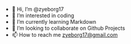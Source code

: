 - 👋 Hi, I’m @zyeborg17
- 👀 I’m interested in coding
- 🌱 I’m currently learning Markdown
- 💞️ I’m looking to collaborate on Github Projects
- 📫 How to reach me zyeborg17@gmail.com

<!---
zyeborg17/zyeborg17 is a ✨ special ✨ repository because its `README.md` (this file) appears on your GitHub profile.
You can click the Preview link to take a look at your changes.
--->
